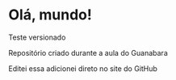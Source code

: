 # Olá, mundo!
 Teste versionado

 Repositório criado durante a aula do Guanabara

Editei essa adicionei direto no site do GitHub
